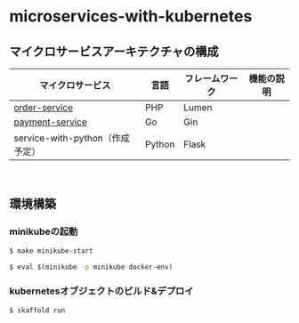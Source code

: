 # microservices-with-kubernetes

## マイクロサービスアーキテクチャの構成

| マイクロサービス            | 言語 | フレームワーク | 機能の説明                                                         |
| --------------------------- | ---- | -------------- | ------------------------------------------------------------ |
| [order-service](https://github.com/hiroki-it/microservices-with-kubernetes/tree/main/src/order-service) | PHP  | Lumen          |                                                              |
| [payment-service](https://github.com/hiroki-it/microservices-with-kubernetes/tree/main/src/payment-service) | Go   | Gin            |                                                              |
| service-with-python（作成予定） | Python | Flask | |

<br>

## 環境構築

### minikubeの起動

```bash
$ make minikube-start

$ eval $(minikube -p minikube docker-env)
```

### kubernetesオブジェクトのビルド&デプロイ

```bash
$ skaffold run
```
